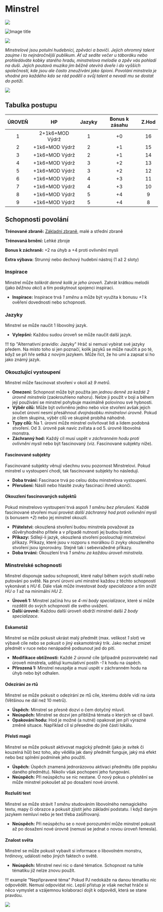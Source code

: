 # Minstrel

<img src="/assets/sep_line.png"/>

![Image title](/assets/OW/classes/Minstrel.png)

<img src="/assets/sep_line.png"/>

*Minstrelové jsou potulní hudebníci, zpěváci a baviči. Jejich ohromný talent zaujme i to nejnáročnější publikum. Ať už sedíte večer u táboráku nebo prohledáváte kobky starého hradu, minstrelova melodie a zpěv vás pohladí na duši. Jejich poutavá muzika jim běžně otevírá dveře i do vyšších společností, kde jsou ale často zneužíváni jako špioni. Povolání minstrela je vhodné pro každého kdo se rád podělí o svůj talent a nevadí mu se dostat do potíží.*

<img src="/assets/sep_line.png"/>

## Tabulka postupu

| ÚROVEŇ |       HP        | Jazyky | Bonus k zásahu | Z.Hod |
| :----: | :-------------: | :----: | :------------: | :---: |
|   1    | 2+1k6+MOD Výdrž |   1    |       +0       |  16   |
|   2    | +1k6+MOD Výdrž  |   2    |       +1       |  15   |
|   3    | +1k6+MOD Výdrž  |   2    |       +1       |  14   |
|   4    | +1k6+MOD Výdrž  |   3    |       +2       |  13   |
|   5    | +1k6+MOD Výdrž  |   3    |       +2       |  12   |
|   6    | +1k6+MOD Výdrž  |   4    |       +3       |  11   |
|   7    | +1k6+MOD Výdrž  |   4    |       +3       |  10   |
|   8    | +1k6+MOD Výdrž  |   5    |       +4       |   9   |
|   9    | +1k6+MOD Výdrž  |   5    |       +4       |   8   |

## Schopnosti povolání

**Trénované zbraně:** [Základní zbraně](/Gear/#zakladni-zbrane), malé a střední zbraně

**Trénovaná brnění:** Lehké zbroje

**Bonus k záchraně:** +2 na úhyb a +4 proti ovlivnění mysli

**Extra výbava:** Strunný nebo dechový hudební nástroj (1 až 2 sloty)

### Inspirace

Minstrel může *tolikrát denně kolik je jeho úroveň*. Zahrát krátkou melodii (jako *běžnou akci*) a tím poskytnout spojenci inspiraci.

- **Inspirace:** Inspirace trvá *1 směnu* a může být využita k bonusu *+1* k ověření dovednosti nebo schopnosti.

### Jazyky

Minstrel se může naučit 1 libovolný jazyk.

- **Vylepšní:** Každou sudou úroveň se může naučit další jazyk.

!!! tip "Alternativní pravidlo: Jazyky"
    Hráč si nemusí vybírat své jazyky předem. Na místo toho si jen poznačí, kolik jazyků se může naučit a po té, když se při hře setká z novým jazykem. Může říct, že ho umí a zapsat si ho jako známý jazyk.

### Okouzlující vystoupení

Minstrel může fascinovat stvoření v okolí až *9 metrů*.

- **Omezení:** Schopnost může být použita jen *jednou denně za každé 2 úrovně minstrela* (zaokrouhleno nahoru). Nelze ji použít v boji a během její používání se minstrel pohybuje maximálně polovinou své hybnosti.
- **Výběr cílů:** Může být ovlivněno jedno nebo více stvoření avšak jejich součet úrovní nesmí přesáhnout *dvojnásobku minstrelovi úrovně*. Pokud je cílem skupina, výběr cílů ve skupině probíhá náhodně.
-  **Typy cílů:** Na 1. úrovni může minstrel ovlivňovat lidi a lidem podobná stvoření. Od 3. úrovně pak navíc zvířata a od 5. úrovně libovolná monstra.
- **Záchranný hod:** Každý cíl musí uspět v *záchranném hodu proti ovlivnění mysli* nebo být fascinovaný (viz. Fascinované subjekty níže).

#### Fascinované subjekty

Fascinované subjekty věnují všechnu svou pozornost Minstrelovi. Pokud minstrel u vystoupení chodí, tak fascinované subjekty ho následují.

- **Doba trvání:** Fascinace trvá po celou dobu minstrelova vystoupení.
- **Přerušení:** Násilí nebo hlasité zvuky fascinaci ihned ukončí.

#### Okouzlení fascinovaných subjektů

Pokud minstrelovo vystoupení trvá aspoň *1 směnu bez přerušení*. Každé fascinované stvoření musí provést *další záchranný hod proti ovlivnění mysli* (s bonusem *+2*) nebo jej minstrel okouzlí.

- **Přátelství:** okouzlená stvoření budou minstrela považovat za důvěryhodného přítele a v případě nutnosti jej budou bránit.
- **Příkazy:** Sdílejí-li jazyk, okouzlená stvoření poslouchají minstrelovi příkazy. Příkazy, které jsou v rozporu s morálkou či zvyky okouzleného stvoření jsou ignorovány. Stejně tak i sebevražedné příkazy.
- **Doba trvání:** Okouzlení trvá *1 směnu za každou úroveň minstrela*.

### Minstrelské schopnosti

Minstrel disponuje sadou schopností, které nabyl během svých studií nebo putování po světě. Na první úrovni umí minstrel každou z těchto schopností vykonávat s *HU 6*. Dále však může investovat *body specializace* a tím *snížit HU o 1* až na minimální *HU 2*.

- **Úroveň 1:** Minstrel začíná hru se *4-mi body specializace*, které si může rozdělit do svých schopností dle svého uvážení.
- **Další úrovně:** Každou další úroveň obdrží minstrel další *2 body specializace*.

#### Eskamotáž

Minstrel se může pokusit ukrást malý předmět (max. velikost *1 slot*) ve výbavě cíle nebo se pokusit o jiný eskamotérský trik. Jako nechat zmizet předmět v ruce nebo nenápadně podsunout jed do pití.

- **Modifikace obtížnosti:** Každé *2 úrovně* cíle (případně pozorovatele) nad úroveň minstrela, udělují kumulativní postih *-1* k hodu na úspěch.
- **Přirozená 1:** Minstrel neuspěje a musí uspět v záchranném hodu na úhyb nebo být odhalen.

#### Odezírání ze rtů

Minstrel se může pokusit o odezírání ze rtů cíle, kterému dobře vidí na ústa (Většinou ne dál než 10 metrů).

- **Úspěch:** Minstrel se přesně dozví o čem dotyčný mluvil.
- **Neúspěch:** Minstrel se dozví jen přibližná témata o kterých se cíl bavil.
- **Opakování hodu:** Hod je možné (a nutné) opakovat jen při výrazné změně situace. Například cíl si přesedne do jiné části lokálu.

#### Přelsti magii

Minstrel se může pokusit aktivovat magický předmět (jako je svitek či kouzelná hůl) bez toho, aby věděla jak daný předmět funguje, jaký má efekt nebo bez splnění podmínek jeho použití.

- **Úspěch:** Úspěch znamená jednorázovou aktivaci předmětu (dle popisku daného předmětu). Nikoliv však pochopení jeho fungování.
- **Neúspěch:** Při neúspěchu se nic nestane. O nový pokus o přelstění se může minstrel pokoušet až po dosažení nové úrovně.

#### Rozlušti text

Minstrel se může strávit *1 směnu* studováním libovolného nemagického textu, mapy či obrazce a pokusit zjistit jeho základní podstatu. I když daným jazykem nemluví nebo je text třeba zašifrovaný.

- **Neúspěch:** Při neúspěchu se o nové porozumění může minstrel pokusit až po dosažení nové úrovně (nemusí se jednat o novou úroveň řemesla).

#### Znalost světa

Minstrel se může pokusit vybavit si informace o libovolném monstru, hrdinovy, události nebo jiných faktech o světě.

- **Neúspěch:** Minstrel neví nic o dané tématice. Schopnost na tuhle tématiku již nelze znovu použít.

!!! example "Nepřipravené téma"
    Pokud PJ nedokáže na danou tématiku nic odpovědět. Nemusí odpovídat nic. Lepší přístup je však nechat hráče si něco vymyslet a vzájemnou kolaborací dojít k odpovědi, která se stane pravdou.

<img src="/assets/sep_line.png"/>
